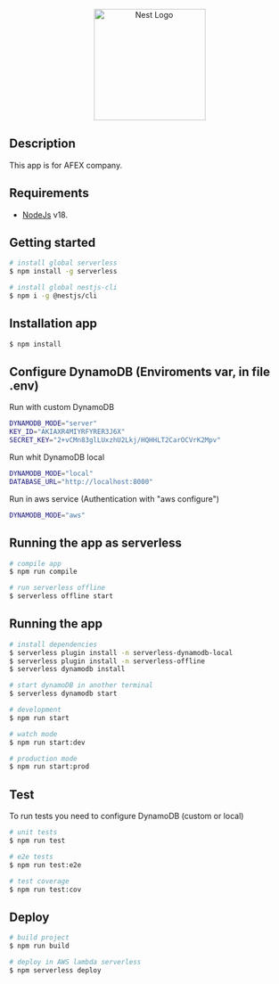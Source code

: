<p align="center">
  <a href="https://www.afex.cl/" target="blank"><img src="https://www.afex.cl/wp-content/themes/afex/img/logo-afex.svg" width="200" alt="Nest Logo" /></a>
</p>

## Description

This app is for AFEX company.

## Requirements

- [NodeJs](https://nodejs.org/) v18.

## Getting started

```bash
# install global serverless
$ npm install -g serverless

# install global nestjs-cli
$ npm i -g @nestjs/cli
```

## Installation app

```bash
$ npm install
```

## Configure DynamoDB (Enviroments var, in file .env)

Run with custom DynamoDB
```bash
DYNAMODB_MODE="server"
KEY_ID="AKIAXR4MIYRFYRER3J6X"
SECRET_KEY="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"
```
Run whit DynamoDB local
```bash
DYNAMODB_MODE="local"
DATABASE_URL="http://localhost:8000"
```
Run in aws service (Authentication with "aws configure")
```bash
DYNAMODB_MODE="aws"
```

## Running the app as serverless

```bash
# compile app
$ npm run compile

# run serverless offline
$ serverless offline start
```


## Running the app

```bash
# install dependencies
$ serverless plugin install -n serverless-dynamodb-local 
$ serverless plugin install -n serverless-offline
$ serverless dynamodb install

# start dynamoDB in another terminal
$ serverless dynamodb start

# development
$ npm run start

# watch mode
$ npm run start:dev

# production mode
$ npm run start:prod
```

## Test
To run tests you need to configure DynamoDB (custom or local)

```bash
# unit tests
$ npm run test

# e2e tests
$ npm run test:e2e

# test coverage
$ npm run test:cov
```

## Deploy

```bash
# build project
$ npm run build

# deploy in AWS lambda serverless
$ npm serverless deploy
```